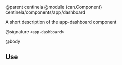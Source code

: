 @parent centinela
@module {can.Component} centinela/components/app/dashboard <app-dashboard>

A short description of the app-dashboard component

@signature `<app-dashboard>`

@body

## Use

